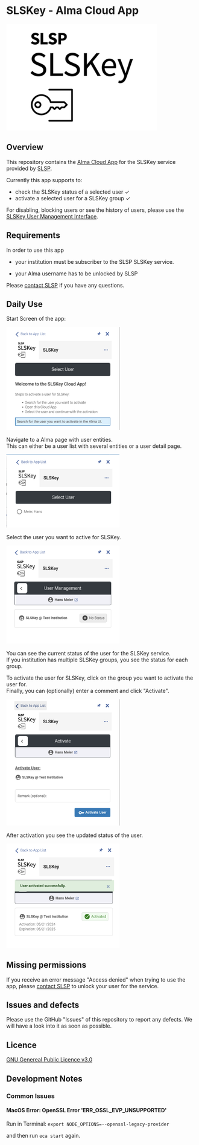 # SLSKey - Alma Cloud App
<img src=./preview/logo_text.png alt="drawing" width="400"/>

## Overview

This repository contains the [Alma Cloud App](https://developers.exlibrisgroup.com/cloudapps/) for the SLSKey service provided by [SLSP](https://slsp.ch/).

Currently this app supports to:
- check the SLSKey status of a selected user ✓
- activate a selected user for a SLSKey group ✓

For disabling, blocking users or see the history of users, please use the [SLSKey User Management Interface](https://slskey2.swisscovery.network/).

## Requirements

In order to use this app

- your institution must be subscriber to the SLSP SLSKey service.

- your Alma username has to be unlocked by SLSP

Please [contact SLSP](https://slsp.ch/en/contact) if you have any questions.

## Daily Use

Start Screen of the app:

<img src=./preview/start.png alt="drawing" width="300"/>

Navigate to a Alma page with user entities. <br>
This can either be a user list with several entities or a user detail page. 

<img src=./preview/userfound.png alt="drawing" width="300"/>

Select the user you want to active for SLSKey.

<img src=./preview/user.png alt="drawing" width="300"/>

You can see the current status of the user for the SLSKey service. <br>
If you institution has multiple SLSKey groups, you see the status for each group.

To activate the user for SLSKey, click on the group you want to activate the user for.<br>
Finally, you can (optionally) enter a comment and click "Activate".

<img src=./preview/beforeactivate.png alt="drawing" width="300"/>

After activation you see the updated status of the user.

<img src=./preview/activated.png alt="drawing" width="300"/>

## Missing permissions

If you receive an error message "Access denied" when trying to use the app, please [contact SLSP](https://slsp.ch/en/contact) to unlock your user for the service.

## Issues and defects
Please use the GitHub "Issues" of this repository to report any defects. We will have a look into it as soon as possible.

## Licence 

[GNU Genereal Public Licence v3.0](https://github.com/Swiss-Library-Service-Platform/pura-cloud-app/blob/main/LICENCE)

## Development Notes

### Common Issues 
#### MacOS Error: OpenSSL Error 'ERR_OSSL_EVP_UNSUPPORTED'

Run in Terminal: `export NODE_OPTIONS=--openssl-legacy-provider`

and then run `eca start` again.